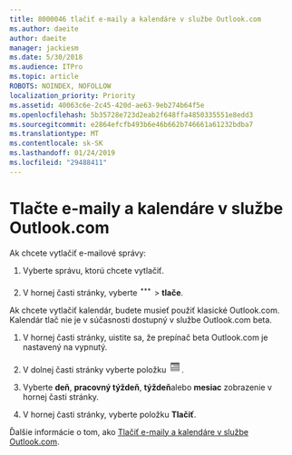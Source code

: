 ```yaml
---
title: 8000046 tlačiť e-maily a kalendáre v službe Outlook.com
ms.author: daeite
author: daeite
manager: jackiesm
ms.date: 5/30/2018
ms.audience: ITPro
ms.topic: article
ROBOTS: NOINDEX, NOFOLLOW
localization_priority: Priority
ms.assetid: 40063c6e-2c45-420d-ae63-9eb274b64f5e
ms.openlocfilehash: 5b35728e723d2eab2f648ffa4850335551e8edd3
ms.sourcegitcommit: e2864efcfb493b6e46b662b746661a61232bdba7
ms.translationtype: MT
ms.contentlocale: sk-SK
ms.lasthandoff: 01/24/2019
ms.locfileid: "29488411"
---
```

# <a name="print-email-and-calendars-in-outlookcom"></a>Tlačte e-maily a kalendáre v službe Outlook.com

Ak chcete vytlačiť e-mailové správy:
  
1. Vyberte správu, ktorú chcete vytlačiť.
    
2. V hornej časti stránky, vyberte ![ďalšie akcie](media/64993e8a-4a62-43b1-aa05-90f5ad4cba54.png) \> **tlače**. 
    
Ak chcete vytlačiť kalendár, budete musieť použiť klasické Outlook.com. Kalendár tlač nie je v súčasnosti dostupný v službe Outlook.com beta.
  
1. V hornej časti stránky, uistite sa, že prepínač beta Outlook.com je nastavený na vypnutý.
    
2. V dolnej časti stránky vyberte položku   ![Calendar](media/9e1a821a-c32e-4851-a866-342a39ffdca0.png).
    
3. Vyberte **deň**, **pracovný týždeň**, **týždeň**alebo **mesiac** zobrazenie v hornej časti stránky. 
    
4. V hornej časti stránky, vyberte položku **Tlačiť**. 
    
Ďalšie informácie o tom, ako [Tlačiť e-maily a kalendáre v službe Outlook.com](https://go.microsoft.com/fwlink/p/?linkid=2001208&amp;clcid=0x409).
  

